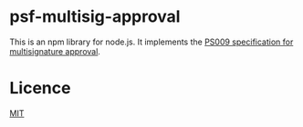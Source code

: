 # psf-multisig-approval

This is an npm library for node.js. It implements the [PS009 specification for multisignature approval](https://github.com/Permissionless-Software-Foundation/specifications/blob/master/ps009-multisig-approval.md).

# Licence
[MIT](LICENSE.md)

